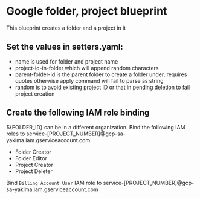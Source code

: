 # Google folder, project blueprint
This blueprint creates a folder and a project in it

## Set the values in setters.yaml:
- name is used for folder and project name
- project-id-in-folder which will append random characters
- parent-folder-id is the parent folder to create a folder under, requires quotes otherwise apply command will fail to parse as string
- random is to avoid existing project ID or that in pending deletion to fail project creation

## Create the following IAM role binding 
${FOLDER_ID} can be in a different organization. Bind the following IAM roles to
service-[PROJECT_NUMBER]@gcp-sa-yakima.iam.gserviceaccount.com:
- Folder Creator
- Folder Editor 
- Project Creator
- Project Deleter

Bind `Billing Account User` IAM role to service-[PROJECT_NUMBER]@gcp-sa-yakima.iam.gserviceaccount.com